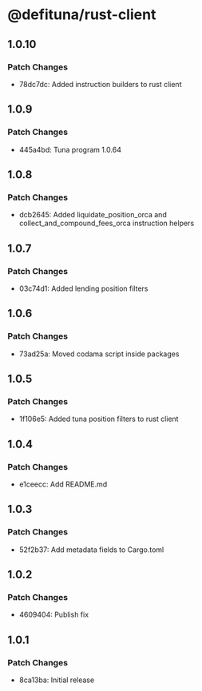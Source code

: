 # @defituna/rust-client

## 1.0.10

### Patch Changes

- 78dc7dc: Added instruction builders to rust client

## 1.0.9

### Patch Changes

- 445a4bd: Tuna program 1.0.64

## 1.0.8

### Patch Changes

- dcb2645: Added liquidate_position_orca and collect_and_compound_fees_orca instruction helpers

## 1.0.7

### Patch Changes

- 03c74d1: Added lending position filters

## 1.0.6

### Patch Changes

- 73ad25a: Moved codama script inside packages

## 1.0.5

### Patch Changes

- 1f106e5: Added tuna position filters to rust client

## 1.0.4

### Patch Changes

- e1ceecc: Add README.md

## 1.0.3

### Patch Changes

- 52f2b37: Add metadata fields to Cargo.toml

## 1.0.2

### Patch Changes

- 4609404: Publish fix

## 1.0.1

### Patch Changes

- 8ca13ba: Initial release
